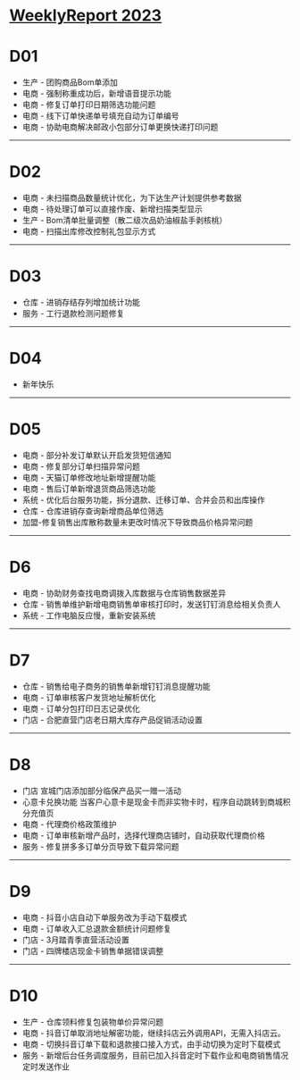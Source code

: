 # [WeeklyReport 2023](https://github.com/haoz0x139/myblog/issues/1)

# D01
- 生产 - 团购商品Bom单添加
- 电商 - 强制称重成功后，新增语音提示功能
- 电商 - 修复订单打印日期筛选功能问题
- 电商 - 线下订单快递单号填充自动为订单编号
- 电商 - 协助电商解决邮政小包部分订单更换快递打印问题


---

# D02
- 电商 - 未扫描商品数量统计优化，为下达生产计划提供参考数据
- 电商 - 待处理订单可以直接作废、新增扫描类型显示
- 生产 - Bom清单批量调整（散二级次品奶油椒盐手剥核桃）
- 电商 - 扫描出库修改控制礼包显示方式


---

# D03
- 仓库 - 进销存结存列增加统计功能
- 服务 - 工行退款检测问题修复


---

# D04
- 新年快乐 

---

# D05
- 电商 - 部分补发订单默认开启发货短信通知
- 电商 - 修复部分订单扫描异常问题
- 电商 - 天猫订单修改地址新增提醒功能
- 电商 - 售后订单新增退货商品筛选功能
- 系统 - 优化后台服务功能，拆分退款、迁移订单、合并会员和出库操作
- 仓库 - 仓库进销存查询新增商品单位筛选
- 加盟-修复销售出库散称数量未更改时情况下导致商品价格异常问题

---

# D6
- 电商 - 协助财务查找电商调拨入库数据与仓库销售数据差异
- 仓库 - 销售单维护新增电商销售单审核打印时，发送钉钉消息给相关负责人
- 系统 -  工作电脑反应慢，重新安装系统

---

# D7
- 仓库 - 销售给电子商务的销售单新增钉钉消息提醒功能
- 电商 - 订单审核客户发货地址解析优化
- 电商 - 订单分包打印日志记录优化
- 门店 - 合肥直营门店老日期大库存产品促销活动设置

---

# D8
-  门店 宣城门店添加部分临保产品买一赠一活动
-  心意卡兑换功能 当客户心意卡是现金卡而非实物卡时，程序自动跳转到商城积分充值页
-  电商 - 代理商价格政策维护
-  电商 - 订单审核新增产品时，选择代理商店铺时，自动获取代理商价格 
-  服务 - 修复拼多多订单分页导致下载异常问题

---

# D9
-  电商 - 抖音小店自动下单服务改为手动下载模式
-  电商 - 订单收入汇总退款金额统计问题修复
-  门店 - 3月踏青季直营活动设置
- 门店 - 四牌楼店现金卡销售单据错误调整

---

# D10
- 生产 - 仓库领料修复包装物单价异常问题
- 电商 - 抖音订单取消地址解密功能，继续抖店云外调用API，无需入抖店云。
- 电商 - 切换抖音订单下载和退款接口接入方式，由手动切换为定时下载模式
- 服务 - 新增后台任务调度服务，目前已加入抖音定时下载作业和电商销售情况定时发送作业